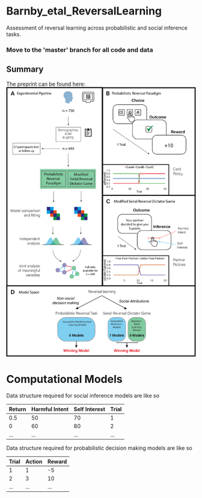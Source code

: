 # Barnby_etal_ReversalLearning
Assessment of reversal learning across probabilistic and social inference tasks.

### Move to the 'master' branch for all code and data

## Summary

The preprint can be found here:
![Experimental Design](Figure1_SDRP.png)

# Computational Models

Data structure required for social inference models are like so

Return | Harmful Intent | Self Interest | Trial |
------------ | ------------- | ------------- | ------------- | 
0.5 | 50 | 70 | 1
0 | 60 | 80 | 2
... | ... | ... | ...


Data structure required for probabilistic decision making models are like so

Trial | Action | Reward | 
------------ | ------------- | ------------- | 
1 | 1 | -5 | 
2 | 3 | 10 | 
... | ... | ... |
